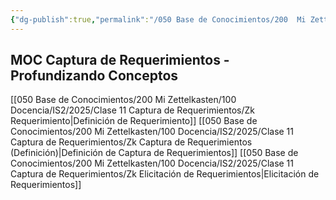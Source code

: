 ```yaml
---
{"dg-publish":true,"permalink":"/050 Base de Conocimientos/200  Mi Zettelkasten/100 Docencia/IS2/2025/Clase 11 Captura de Requerimientos/Zk !MOC Captura de Requerimientos - Profundización/","tags":["#digitalGarden"]}
---
```


## MOC Captura de Requerimientos - Profundizando Conceptos

[[050 Base de Conocimientos/200  Mi Zettelkasten/100 Docencia/IS2/2025/Clase 11 Captura de Requerimientos/Zk Requerimiento\|Definición de Requerimiento]]
[[050 Base de Conocimientos/200  Mi Zettelkasten/100 Docencia/IS2/2025/Clase 11 Captura de Requerimientos/Zk Captura de Requerimientos (Definición)\|Definición de Captura de Requerimientos]]
[[050 Base de Conocimientos/200  Mi Zettelkasten/100 Docencia/IS2/2025/Clase 11 Captura de Requerimientos/Zk Elicitación de Requerimientos\|Elicitación de Requerimientos]]


